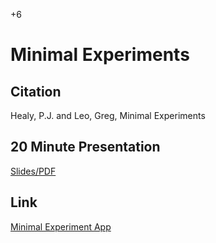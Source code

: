 +6

# Minimal Experiments

## Citation 

Healy, P.J. and Leo, Greg, Minimal Experiments

## 20 Minute Presentation

[Slides/PDF](../files/Presentations/MinEx20.pdf)

## Link 

[Minimal Experiment App](https://gregleo-econ.shinyapps.io/minimalexperiments/)
